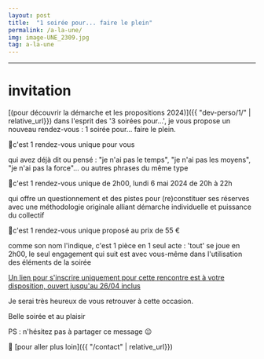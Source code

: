 ```yaml
---
layout: post
title:  "1 soirée pour... faire le plein"
permalink: /a-la-une/
img: image-UNE_2309.jpg
tag: a-la-une
---
```

****

# invitation

[(pour découvrir la démarche et les propositions 2024)]({{ "dev-perso/1/"  | relative_url}})
dans l'esprit des '3 soirées pour...', je vous propose un nouveau rendez-vous : 1 soirée pour... faire le plein.

 
🔸️c'est 1 rendez-vous unique pour vous
 
qui avez déjà dit ou pensé : "je n'ai pas le temps", "je n'ai pas les moyens", "je n'ai pas la force"... ou autres phrases du même type
 
🔸️c'est 1 rendez-vous unique de 2h00, lundi 6 mai 2024 de 20h à 22h
 
qui offre un questionnement et des pistes pour (re)constituer ses réserves
avec une méthodologie originale
alliant démarche individuelle et puissance du collectif
 
🔸️c'est 1 rendez-vous unique proposé au prix de 55 €
 
comme son nom l'indique, c'est 1 pièce en 1 seul acte : 'tout' se joue en 2h00, le seul engagement qui suit est avec vous-même dans l'utilisation des éléments de la soirée
 
[Un lien pour s'inscrire uniquement pour cette rencontre est à votre disposition, ouvert jusqu'au 26/04 inclus](https://framaforms.org/1-soiree-pour-faire-le-plein-frinscription-2024-1711127738)

Je serai très heureux de vous retrouver à cette occasion.

Belle soirée et au plaisir  

PS : n'hésitez pas à partager ce message 😉️


👣 [pour aller plus loin]({{ "/contact"  | relative_url}})
